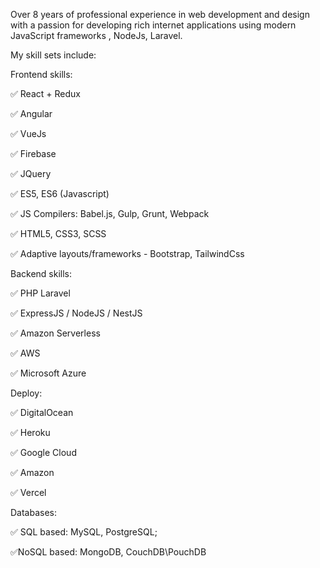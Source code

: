 Over 8 years of professional experience in web development and design with a passion for developing rich internet applications using modern JavaScript frameworks , NodeJs, Laravel.

My skill sets include:

Frontend skills:

✅ React + Redux

✅ Angular

✅ VueJs

✅ Firebase

✅ JQuery

✅ ES5, ES6 (Javascript)

✅ JS Compilers: Babel.js, Gulp, Grunt, Webpack

✅ HTML5, СSS3, SCSS

✅ Adaptive layouts/frameworks - Bootstrap, TailwindCss


Backend skills:

✅ PHP Laravel

✅ ExpressJS / NodeJS / NestJS

✅ Amazon Serverless

✅ AWS

✅ Microsoft Azure

Deploy:

✅ DigitalOcean

✅ Heroku

✅ Google Cloud

✅ Amazon

✅ Vercel

Databases:

✅ SQL based: MySQL, PostgreSQL;

✅NoSQL based: MongoDB, CouchDB\PouchDB
